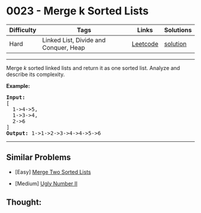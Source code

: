 # 0023 - Merge k Sorted Lists

Difficulty  | Tags | Links | Solutions
----------- | ---- | ----- | -----
Hard | Linked List, Divide and Conquer, Heap | [Leetcode](https://leetcode.com/problems/merge-k-sorted-lists) | [solution](https://leetcode.com/problems/merge-k-sorted-lists/solution/)


-----------

<p>Merge <em>k</em> sorted linked lists and return it as one sorted list. Analyze and describe its complexity.</p>

<p><strong>Example:</strong></p>

<pre>
<strong>Input:</strong>
[
&nbsp; 1-&gt;4-&gt;5,
&nbsp; 1-&gt;3-&gt;4,
&nbsp; 2-&gt;6
]
<strong>Output:</strong> 1-&gt;1-&gt;2-&gt;3-&gt;4-&gt;4-&gt;5-&gt;6
</pre>


-----------


## Similar Problems

- [Easy] [Merge Two Sorted Lists](merge-two-sorted-lists)

- [Medium] [Ugly Number II](ugly-number-ii)




## Thought:
